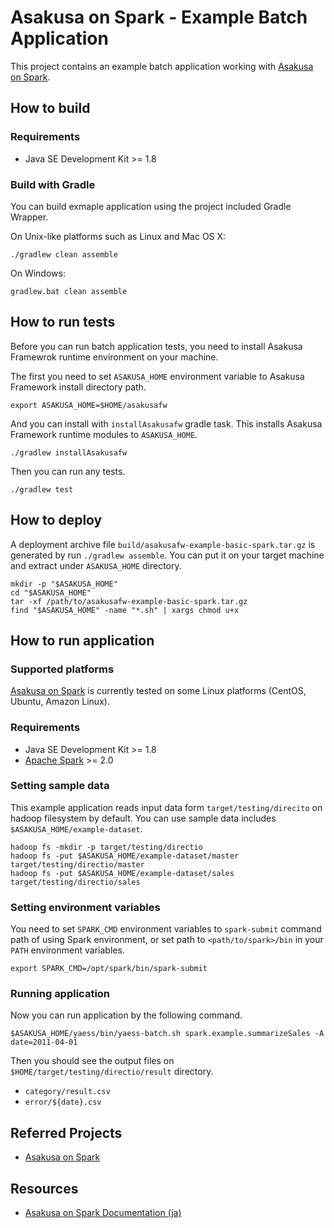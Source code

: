 # Asakusa on Spark - Example Batch Application

This project contains an example batch application working with [Asakusa on Spark](https://github.com/asakusafw/asakusafw-spark).

## How to build

### Requirements

* Java SE Development Kit >= 1.8

### Build with Gradle

You can build exmaple application using the project included Gradle Wrapper.

On Unix-like platforms such as Linux and Mac OS X:

```
./gradlew clean assemble
```

On Windows:

```
gradlew.bat clean assemble
```

## How to run tests

Before you can run batch application tests, you need to install Asakusa Framewrok runtime environment on your machine.

The first you need to set `ASAKUSA_HOME` environment variable to Asakusa Framework install directory path.

```
export ASAKUSA_HOME=$HOME/asakusafw
```

And you can install with `installAsakusafw` gradle task. This installs Asakusa Framework runtime modules to `ASAKUSA_HOME`.

```
./gradlew installAsakusafw
```

Then you can run any tests.

```
./gradlew test
```

## How to deploy

A deployment archive file `build/asakusafw-example-basic-spark.tar.gz` is generated by run `./gradlew assemble`.
You can put it on your target machine and extract under `ASAKUSA_HOME` directory.

```
mkdir -p "$ASAKUSA_HOME"
cd "$ASAKUSA_HOME"
tar -xf /path/to/asakusafw-example-basic-spark.tar.gz
find "$ASAKUSA_HOME" -name "*.sh" | xargs chmod u+x
```

## How to run application

### Supported platforms

[Asakusa on Spark](https://github.com/asakusafw/asakusafw-spark) is currently tested on some Linux platforms (CentOS, Ubuntu, Amazon Linux).

### Requirements

* Java SE Development Kit >= 1.8
* [Apache Spark](http://spark.apache.org/) >= 2.0

### Setting sample data

This example application reads input data form `target/testing/direcito` on hadoop filesystem by default.
You can use sample data includes `$ASAKUSA_HOME/example-dataset`.

```
hadoop fs -mkdir -p target/testing/directio
hadoop fs -put $ASAKUSA_HOME/example-dataset/master target/testing/directio/master
hadoop fs -put $ASAKUSA_HOME/example-dataset/sales target/testing/directio/sales
```

### Setting environment variables

You need to set `SPARK_CMD` environment variables to `spark-submit` command path of using Spark environment, or set path to `<path/to/spark>/bin` in your `PATH` environment variables.

```
export SPARK_CMD=/opt/spark/bin/spark-submit
```

### Running application

Now you can run application by the following command.

```
$ASAKUSA_HOME/yaess/bin/yaess-batch.sh spark.example.summarizeSales -A date=2011-04-01
```

Then you should see the output files on `$HOME/target/testing/directio/result` directory.

* `category/result.csv`
* `error/${date}.csv`

## Referred Projects
* [Asakusa on Spark](https://github.com/asakusafw/asakusafw-spark)

## Resources
* [Asakusa on Spark Documentation (ja)](http://docs.asakusafw.com/asakusa-on-spark/)
